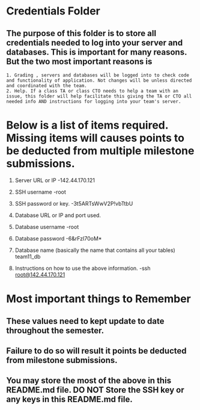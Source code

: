 # Credentials Folder

## The purpose of this folder is to store all credentials needed to log into your server and databases. This is important for many reasons. But the two most important reasons is
    1. Grading , servers and databases will be logged into to check code and functionality of application. Not changes will be unless directed and coordinated with the team.
    2. Help. If a class TA or class CTO needs to help a team with an issue, this folder will help facilitate this giving the TA or CTO all needed info AND instructions for logging into your team's server. 


# Below is a list of items required. Missing items will causes points to be deducted from multiple milestone submissions.

1. Server URL or IP 
    -142.44.170.121
2. SSH username
    -root
3. SSH password or key.
    -3t5ARTsWwV2P!vbTtbU
4. Database URL or IP and port used.
    
5. Database username
    -root
6. Database password
    -6&rFzI70oM*
7. Database name (basically the name that contains all your tables)
 team11_db
8. Instructions on how to use the above information.
    -ssh root@142.44.170.121
    
# Most important things to Remember
## These values need to kept update to date throughout the semester. <br>
## <strong>Failure to do so will result it points be deducted from milestone submissions.</strong><br>
## You may store the most of the above in this README.md file. DO NOT Store the SSH key or any keys in this README.md file.
